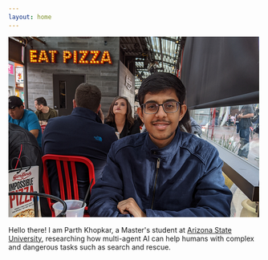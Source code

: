 ```yaml
---
layout: home
---
```


<img src="./assets/img/parth.png" id="home-page-picture">

Hello there! I am Parth Khopkar, a Master's student at [Arizona State University](https://www.asu.edu/), researching how multi-agent AI can help humans with complex and dangerous tasks such as search and rescue.
